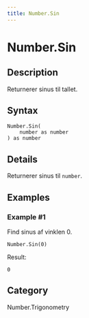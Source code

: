 ```yaml
---
title: Number.Sin
---
```


# Number.Sin


## Description

Returnerer sinus til tallet.


## Syntax

```powerquery
Number.Sin(
    number as number
) as number
```


## Details

Returnerer sinus til <code>number</code>.


## Examples

### Example #1 
Find sinus af vinklen 0.
```powerquery
Number.Sin(0)
```

Result: 
```powerquery
0
```




## Category
Number.Trigonometry
